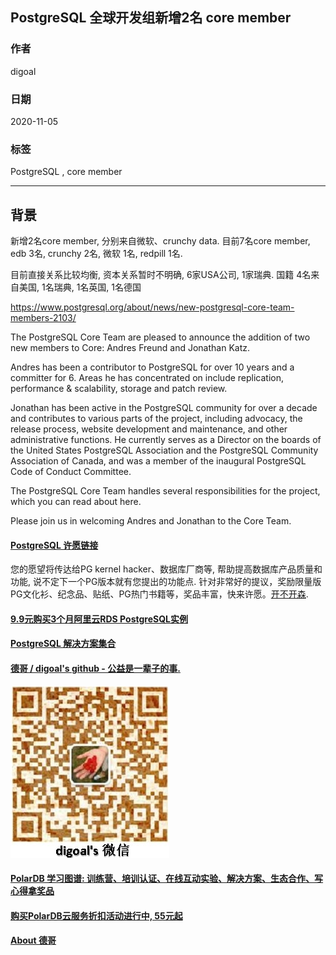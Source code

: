 ## PostgreSQL 全球开发组新增2名 core member      
        
### 作者        
digoal        
        
### 日期        
2020-11-05        
        
### 标签        
PostgreSQL , core member     
        
----        
        
## 背景      
新增2名core member, 分别来自微软、crunchy data. 目前7名core member, edb 3名, crunchy 2名, 微软 1名, redpill 1名.     
    
目前直接关系比较均衡, 资本关系暂时不明确, 6家USA公司, 1家瑞典.  国籍 4名来自美国, 1名瑞典, 1名英国, 1名德国       
    
https://www.postgresql.org/about/news/new-postgresql-core-team-members-2103/    
    
The PostgreSQL Core Team are pleased to announce the addition of two new members to Core: Andres Freund and Jonathan Katz.    
    
Andres has been a contributor to PostgreSQL for over 10 years and a committer for 6. Areas he has concentrated on include replication, performance & scalability, storage and patch review.    
    
Jonathan has been active in the PostgreSQL community for over a decade and contributes to various parts of the project, including advocacy, the release process, website development and maintenance, and other administrative functions. He currently serves as a Director on the boards of the United States PostgreSQL Association and the PostgreSQL Community Association of Canada, and was a member of the inaugural PostgreSQL Code of Conduct Committee.    
    
The PostgreSQL Core Team handles several responsibilities for the project, which you can read about here.    
    
Please join us in welcoming Andres and Jonathan to the Core Team.    
        
  
#### [PostgreSQL 许愿链接](https://github.com/digoal/blog/issues/76 "269ac3d1c492e938c0191101c7238216")
您的愿望将传达给PG kernel hacker、数据库厂商等, 帮助提高数据库产品质量和功能, 说不定下一个PG版本就有您提出的功能点. 针对非常好的提议，奖励限量版PG文化衫、纪念品、贴纸、PG热门书籍等，奖品丰富，快来许愿。[开不开森](https://github.com/digoal/blog/issues/76 "269ac3d1c492e938c0191101c7238216").  
  
  
#### [9.9元购买3个月阿里云RDS PostgreSQL实例](https://www.aliyun.com/database/postgresqlactivity "57258f76c37864c6e6d23383d05714ea")
  
  
#### [PostgreSQL 解决方案集合](https://yq.aliyun.com/topic/118 "40cff096e9ed7122c512b35d8561d9c8")
  
  
#### [德哥 / digoal's github - 公益是一辈子的事.](https://github.com/digoal/blog/blob/master/README.md "22709685feb7cab07d30f30387f0a9ae")
  
  
![digoal's wechat](../pic/digoal_weixin.jpg "f7ad92eeba24523fd47a6e1a0e691b59")
  
  
#### [PolarDB 学习图谱: 训练营、培训认证、在线互动实验、解决方案、生态合作、写心得拿奖品](https://www.aliyun.com/database/openpolardb/activity "8642f60e04ed0c814bf9cb9677976bd4")
  
  
#### [购买PolarDB云服务折扣活动进行中, 55元起](https://www.aliyun.com/activity/new/polardb-yunparter?userCode=bsb3t4al "e0495c413bedacabb75ff1e880be465a")
  
  
#### [About 德哥](https://github.com/digoal/blog/blob/master/me/readme.md "a37735981e7704886ffd590565582dd0")
  
